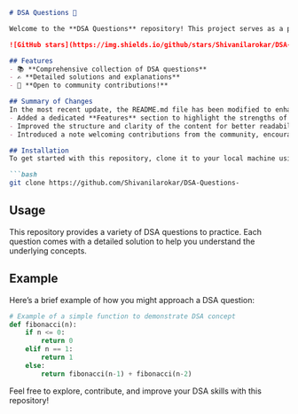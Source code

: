 ```markdown
# DSA Questions 🚀

Welcome to the **DSA Questions** repository! This project serves as a platform for developers and learners to practice and enhance their skills in Data Structures and Algorithms (DSA). This repository is designed to help you improve your understanding of various data structures and algorithms through a collection of questions and solutions.

![GitHub stars](https://img.shields.io/github/stars/Shivanilarokar/DSA-Questions-?style=social) ![Forks](https://img.shields.io/github/forks/Shivanilarokar/DSA-Questions-?style=social)

## Features
- 📚 **Comprehensive collection of DSA questions**
- ✍️ **Detailed solutions and explanations**
- 🤝 **Open to community contributions!**

## Summary of Changes
In the most recent update, the README.md file has been modified to enhance clarity and improve the presentation of features. Key changes include:
- Added a dedicated **Features** section to highlight the strengths of the repository.
- Improved the structure and clarity of the content for better readability.
- Introduced a note welcoming contributions from the community, encouraging collaboration and engagement.

## Installation
To get started with this repository, clone it to your local machine using:

```bash
git clone https://github.com/Shivanilarokar/DSA-Questions-
```

## Usage
This repository provides a variety of DSA questions to practice. Each question comes with a detailed solution to help you understand the underlying concepts.

## Example
Here’s a brief example of how you might approach a DSA question:

```python
# Example of a simple function to demonstrate DSA concept
def fibonacci(n):
    if n <= 0:
        return 0
    elif n == 1:
        return 1
    else:
        return fibonacci(n-1) + fibonacci(n-2)
```

Feel free to explore, contribute, and improve your DSA skills with this repository!
```